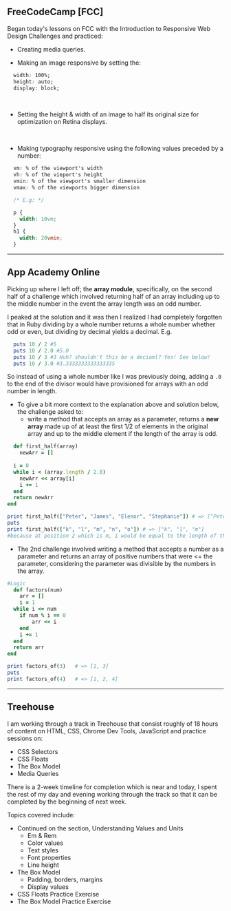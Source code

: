 ## FreeCodeCamp [FCC]
Began today's lessons on FCC with the Introduction to Responsive Web Design Challenges and practiced:
* Creating media queries.

* Making an image responsive by setting the: 
```css
  width: 100%; 
  height: auto; 
  display: block;
```
<br>

* Setting the height & width of an image to half its original size for optimization on Retina displays.
<br>

* Making typography responsive using the following values preceded by a number: 
```css 
  vm: % of the viewport's width
  vh: % of the vieport's height
  vmin: % of the viewport's smaller dimension
  vmax: % of the viewports bigger dimension

  /* E.g: */

  p {
    width: 10vm;
  }
  h1 {
    width: 20vmin;
  }
```
<hr>

## App Academy Online
Picking up where I left off; the **array module**, specifically, on the second half of a challenge which involved returning half of an array including up to the middle number in the event the array length was an odd number. 

I peaked at the solution and it was then I realized I had completely forgotten that in Ruby dividing by a whole number returns a whole number whether odd or even, but dividing by decimal yields a decimal. E.g.
```ruby
  puts 10 / 2 #5
  puts 10 / 2.0 #5.0
  puts 10 / 3 #3 Huh? shouldn't this be a deciaml? Yes! See below!
  puts 10 / 3.0 #3.3333333333333335
```

So instead of using a whole number like I was previously doing, adding a `.0` to the end of the divisor would have provisioned for arrays with an odd number in length.

* To give a bit more context to the explanation above and solution below, the challenge asked to: 
  * write a method that accepts an array as a parameter, returns a **new array** made up of at least the first 1/2 of elements in the original array and up to the middle element if the length of the array is odd.
```ruby
  def first_half(array)
    newArr = []
  
  i = 0  	
  while i < (array.length / 2.0)
  	newArr << array[i]
  	i += 1
  end
  return newArr
end

print first_half(["Peter", "James", "Elenor", "Stephanie"]) # => ["Peter", "James"]
puts
print first_half(["k", "l", "m", "n", "o"]) # => ["k", "l", "m"] 
#because at position 2 which is m, i would be equal to the length of the array when divided by 2.0, which is 3.333333333335

```
* The 2nd challenge involved writing a method that accepts a number as a parameter and returns an array of positive numbers that were <= the parameter, considering the parameter was divisible by the numbers in the array. 
```ruby
#Logic
  def factors(num)
	arr = []
	i = 1
  while i <= num
  	if num % i == 0
    	arr << i
    end
    i += 1
  end
  return arr
end

print factors_of(3)   # => [1, 3]
puts
print factors_of(4)   # => [1, 2, 4]
```
<hr>

## Treehouse
I am working through a track in Treehouse that consist roughly of 18 hours of content on HTML, CSS, Chrome Dev Tools, JavaScript and practice sessions on:
* CSS Selectors
* CSS Floats
* The Box Model
* Media Queries

There is a 2-week timeline for completion which is near and today, I spent the rest of my day and evening working through the track so that it can be completed by the beginning of next week.

Topics covered include:
* Continued on the section, Understanding Values and Units
  * Em & Rem 
  * Color values
  * Text styles
  * Font properties
  * Line height
* The Box Model
  * Padding, borders, margins
  * Display values
* CSS Floats Practice Exercise
* The Box Model Practice Exercise 

  